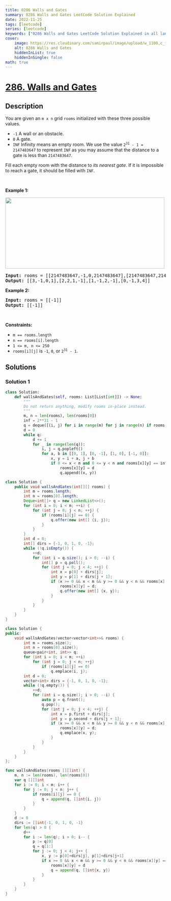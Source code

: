 ```yaml
---
title: 0286 Walls and Gates
summary: 0286 Walls and Gates LeetCode Solution Explained
date: 2022-11-25
tags: [leetcode]
series: [leetcode]
keywords: ["0286 Walls and Gates LeetCode Solution Explained in all languages", "0286 Walls and Gates", "LeetCode", "leetcode solution in Python3 C++ Java Go PHP Ruby Swift TypeScript Rust C# JavaScript C", "GeeksforGeeks", "InterviewBit", "Coding Ninjas", "HackerRank", "HackerEarth", "CodeChef", "TopCoder", "AlgoExpert", "freeCodeCamp", "Codeforces", "GitHub", "AtCoder", "Samir Paul"]
cover:
    image: https://res.cloudinary.com/samirpaul/image/upload/w_1100,c_fit,co_rgb:FFFFFF,l_text:Arial_75_bold:0286 Walls and Gates - Solution Explained/problem-solving.webp
    alt: 0286 Walls and Gates
    hiddenInList: true
    hiddenInSingle: false
math: true
---
```



# [286. Walls and Gates](https://leetcode.com/problems/walls-and-gates)


## Description

<p>You are given an <code>m x n</code> grid <code>rooms</code>&nbsp;initialized with these three possible values.</p>

<ul>
	<li><code>-1</code>&nbsp;A wall or an obstacle.</li>
	<li><code>0</code> A gate.</li>
	<li><code>INF</code> Infinity means an empty room. We use the value <code>2<sup>31</sup> - 1 = 2147483647</code> to represent <code>INF</code> as you may assume that the distance to a gate is less than <code>2147483647</code>.</li>
</ul>

<p>Fill each empty room with the distance to <em>its nearest gate</em>. If it is impossible to reach a gate, it should be filled with <code>INF</code>.</p>

<p>&nbsp;</p>
<p><strong class="example">Example 1:</strong></p>
<img alt="" src="https://spcdn.pages.dev/leetcode/problems/0286.Walls%20and%20Gates/images/grid.jpg" style="width: 500px; height: 223px;" />
<pre>
<strong>Input:</strong> rooms = [[2147483647,-1,0,2147483647],[2147483647,2147483647,2147483647,-1],[2147483647,-1,2147483647,-1],[0,-1,2147483647,2147483647]]
<strong>Output:</strong> [[3,-1,0,1],[2,2,1,-1],[1,-1,2,-1],[0,-1,3,4]]
</pre>

<p><strong class="example">Example 2:</strong></p>

<pre>
<strong>Input:</strong> rooms = [[-1]]
<strong>Output:</strong> [[-1]]
</pre>

<p>&nbsp;</p>
<p><strong>Constraints:</strong></p>

<ul>
	<li><code>m == rooms.length</code></li>
	<li><code>n == rooms[i].length</code></li>
	<li><code>1 &lt;= m, n &lt;= 250</code></li>
	<li><code>rooms[i][j]</code> is <code>-1</code>, <code>0</code>, or <code>2<sup>31</sup> - 1</code>.</li>
</ul>

## Solutions

### Solution 1

<!-- tabs:start -->

```python
class Solution:
    def wallsAndGates(self, rooms: List[List[int]]) -> None:
        """
        Do not return anything, modify rooms in-place instead.
        """
        m, n = len(rooms), len(rooms[0])
        inf = 2**31 - 1
        q = deque([(i, j) for i in range(m) for j in range(n) if rooms[i][j] == 0])
        d = 0
        while q:
            d += 1
            for _ in range(len(q)):
                i, j = q.popleft()
                for a, b in [[0, 1], [0, -1], [1, 0], [-1, 0]]:
                    x, y = i + a, j + b
                    if 0 <= x < m and 0 <= y < n and rooms[x][y] == inf:
                        rooms[x][y] = d
                        q.append((x, y))
```

```java
class Solution {
    public void wallsAndGates(int[][] rooms) {
        int m = rooms.length;
        int n = rooms[0].length;
        Deque<int[]> q = new LinkedList<>();
        for (int i = 0; i < m; ++i) {
            for (int j = 0; j < n; ++j) {
                if (rooms[i][j] == 0) {
                    q.offer(new int[] {i, j});
                }
            }
        }
        int d = 0;
        int[] dirs = {-1, 0, 1, 0, -1};
        while (!q.isEmpty()) {
            ++d;
            for (int i = q.size(); i > 0; --i) {
                int[] p = q.poll();
                for (int j = 0; j < 4; ++j) {
                    int x = p[0] + dirs[j];
                    int y = p[1] + dirs[j + 1];
                    if (x >= 0 && x < m && y >= 0 && y < n && rooms[x][y] == Integer.MAX_VALUE) {
                        rooms[x][y] = d;
                        q.offer(new int[] {x, y});
                    }
                }
            }
        }
    }
}
```

```cpp
class Solution {
public:
    void wallsAndGates(vector<vector<int>>& rooms) {
        int m = rooms.size();
        int n = rooms[0].size();
        queue<pair<int, int>> q;
        for (int i = 0; i < m; ++i)
            for (int j = 0; j < n; ++j)
                if (rooms[i][j] == 0)
                    q.emplace(i, j);
        int d = 0;
        vector<int> dirs = {-1, 0, 1, 0, -1};
        while (!q.empty()) {
            ++d;
            for (int i = q.size(); i > 0; --i) {
                auto p = q.front();
                q.pop();
                for (int j = 0; j < 4; ++j) {
                    int x = p.first + dirs[j];
                    int y = p.second + dirs[j + 1];
                    if (x >= 0 && x < m && y >= 0 && y < n && rooms[x][y] == INT_MAX) {
                        rooms[x][y] = d;
                        q.emplace(x, y);
                    }
                }
            }
        }
    }
};
```

```go
func wallsAndGates(rooms [][]int) {
	m, n := len(rooms), len(rooms[0])
	var q [][]int
	for i := 0; i < m; i++ {
		for j := 0; j < n; j++ {
			if rooms[i][j] == 0 {
				q = append(q, []int{i, j})
			}
		}
	}
	d := 0
	dirs := []int{-1, 0, 1, 0, -1}
	for len(q) > 0 {
		d++
		for i := len(q); i > 0; i-- {
			p := q[0]
			q = q[1:]
			for j := 0; j < 4; j++ {
				x, y := p[0]+dirs[j], p[1]+dirs[j+1]
				if x >= 0 && x < m && y >= 0 && y < n && rooms[x][y] == math.MaxInt32 {
					rooms[x][y] = d
					q = append(q, []int{x, y})
				}
			}
		}
	}
}
```

<!-- tabs:end -->

<!-- end -->
